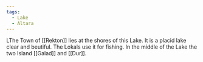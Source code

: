 ```yaml
---
tags:
  - Lake
  - Altara
---
```

LThe Town of [[Rekton]] lies at the shores of this Lake. It is a placid lake clear and beutiful. The Lokals use it for fishing. In the middle of the Lake the two Island [[Galad]] and [[Dur]].
